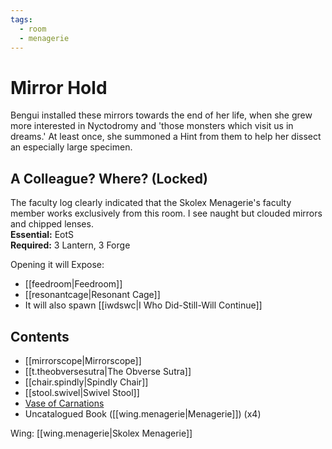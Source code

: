 ```yaml
---
tags:
  - room
  - menagerie
---
```

# Mirror Hold  
Bengui installed these mirrors towards the end of her life, when she grew more interested in Nyctodromy and 'those monsters which visit us in dreams.' At least once, she summoned a Hint from them to help her dissect an especially large specimen.  
## A Colleague? Where? (Locked)  
The faculty log clearly indicated that the Skolex Menagerie's faculty member works exclusively from this room. I see naught but clouded mirrors and chipped lenses.  
**Essential:** EotS  
**Required:** 3 Lantern, 3 Forge  
  
Opening it will Expose:  
- [[feedroom|Feedroom]]  
- [[resonantcage|Resonant Cage]]
- It will also spawn [[iwdswc|I Who Did-Still-Will Continue]]
## Contents  
- [[mirrorscope|Mirrorscope]]
- [[t.theobversesutra|The Obverse Sutra]]  
- [[chair.spindly|Spindly Chair]]
- [[stool.swivel|Swivel Stool]]
- [Vase of Carnations](https://uadaf.theevilroot.xyz/rowenarium/element/vase.carnations)
- Uncatalogued Book ([[wing.menagerie|Menagerie]]) (x4)

Wing: [[wing.menagerie|Skolex Menagerie]]